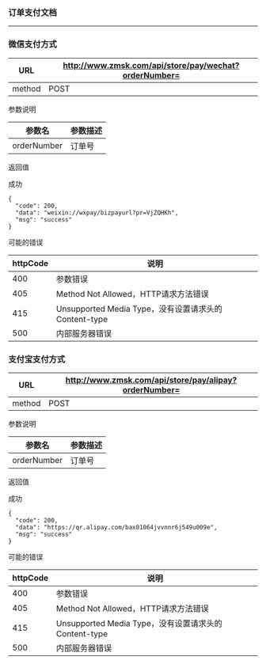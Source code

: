 ### 订单支付文档 ###
---

### 微信支付方式


|URL|http://www.zmsk.com/api/store/pay/wechat?orderNumber=|
|---|---|
|method|POST|

参数说明

|参数名|参数描述|
|---|--|
|orderNumber|订单号|

返回值

成功

```
{
  "code": 200,
  "data": "weixin://wxpay/bizpayurl?pr=VjZQHKh",
  "msg": "success"
}
```


可能的错误

|httpCode|说明|
|---|---|
|400|参数错误|
|405|Method Not Allowed，HTTP请求方法错误|
|415|Unsupported Media Type，没有设置请求头的Content-type|
|500|内部服务器错误|

### 支付宝支付方式


|URL|http://www.zmsk.com/api/store/pay/alipay?orderNumber=|
|---|---|
|method|POST|

参数说明

|参数名|参数描述|
|---|--|
|orderNumber|订单号|

返回值

成功

```
{
  "code": 200,
  "data": "https://qr.alipay.com/bax01064jvvnnr6j549u009e",
  "msg": "success"
}
```


可能的错误

|httpCode|说明|
|---|---|
|400|参数错误|
|405|Method Not Allowed，HTTP请求方法错误|
|415|Unsupported Media Type，没有设置请求头的Content-type|
|500|内部服务器错误|
